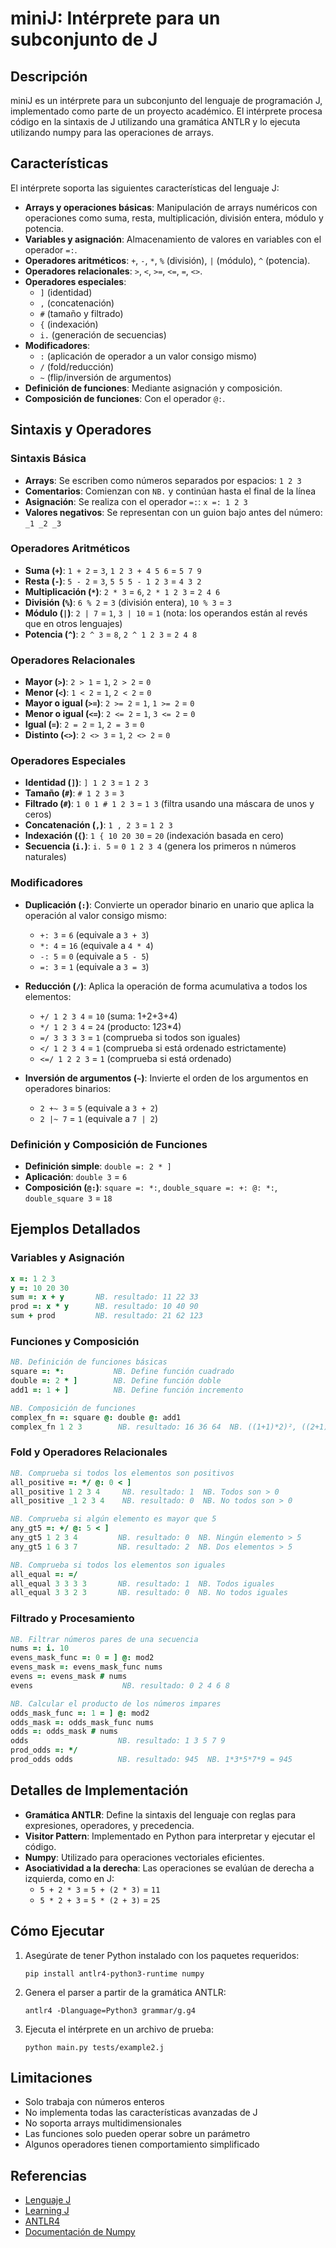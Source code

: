 # miniJ: Intérprete para un subconjunto de J

## Descripción

miniJ es un intérprete para un subconjunto del lenguaje de programación J, implementado como parte de un proyecto académico. El intérprete procesa código en la sintaxis de J utilizando una gramática ANTLR y lo ejecuta utilizando numpy para las operaciones de arrays.

## Características

El intérprete soporta las siguientes características del lenguaje J:

- **Arrays y operaciones básicas**: Manipulación de arrays numéricos con operaciones como suma, resta, multiplicación, división entera, módulo y potencia.
- **Variables y asignación**: Almacenamiento de valores en variables con el operador `=:`.
- **Operadores aritméticos**: `+`, `-`, `*`, `%` (división), `|` (módulo), `^` (potencia).
- **Operadores relacionales**: `>`, `<`, `>=`, `<=`, `=`, `<>`.
- **Operadores especiales**: 
  - `]` (identidad)
  - `,` (concatenación)
  - `#` (tamaño y filtrado)
  - `{` (indexación)
  - `i.` (generación de secuencias)
- **Modificadores**:
  - `:` (aplicación de operador a un valor consigo mismo)
  - `/` (fold/reducción)
  - `~` (flip/inversión de argumentos)
- **Definición de funciones**: Mediante asignación y composición.
- **Composición de funciones**: Con el operador `@:`.

## Sintaxis y Operadores

### Sintaxis Básica

- **Arrays**: Se escriben como números separados por espacios: `1 2 3`
- **Comentarios**: Comienzan con `NB.` y continúan hasta el final de la línea
- **Asignación**: Se realiza con el operador `=:`: `x =: 1 2 3`
- **Valores negativos**: Se representan con un guion bajo antes del número: `_1 _2 _3`

### Operadores Aritméticos

- **Suma (`+`)**: `1 + 2` = `3`, `1 2 3 + 4 5 6` = `5 7 9`
- **Resta (`-`)**: `5 - 2` = `3`, `5 5 5 - 1 2 3` = `4 3 2`
- **Multiplicación (`*`)**: `2 * 3` = `6`, `2 * 1 2 3` = `2 4 6`
- **División (`%`)**: `6 % 2` = `3` (división entera), `10 % 3` = `3`
- **Módulo (`|`)**: `2 | 7` = `1`, `3 | 10` = `1` (nota: los operandos están al revés que en otros lenguajes)
- **Potencia (`^`)**: `2 ^ 3` = `8`, `2 ^ 1 2 3` = `2 4 8`

### Operadores Relacionales

- **Mayor (`>`)**: `2 > 1` = `1`, `2 > 2` = `0`
- **Menor (`<`)**: `1 < 2` = `1`, `2 < 2` = `0`
- **Mayor o igual (`>=`)**: `2 >= 2` = `1`, `1 >= 2` = `0`
- **Menor o igual (`<=`)**: `2 <= 2` = `1`, `3 <= 2` = `0`
- **Igual (`=`)**: `2 = 2` = `1`, `2 = 3` = `0`
- **Distinto (`<>`)**: `2 <> 3` = `1`, `2 <> 2` = `0`

### Operadores Especiales

- **Identidad (`]`)**: `] 1 2 3` = `1 2 3`
- **Tamaño (`#`)**: `# 1 2 3` = `3`
- **Filtrado (`#`)**: `1 0 1 # 1 2 3` = `1 3` (filtra usando una máscara de unos y ceros)
- **Concatenación (`,`)**: `1 , 2 3` = `1 2 3`
- **Indexación (`{`)**: `1 { 10 20 30` = `20` (indexación basada en cero)
- **Secuencia (`i.`)**: `i. 5` = `0 1 2 3 4` (genera los primeros n números naturales)

### Modificadores

- **Duplicación (`:`)**: Convierte un operador binario en unario que aplica la operación al valor consigo mismo:
  - `+: 3` = `6` (equivale a `3 + 3`)
  - `*: 4` = `16` (equivale a `4 * 4`)
  - `-: 5` = `0` (equivale a `5 - 5`)
  - `=: 3` = `1` (equivale a `3 = 3`)

- **Reducción (`/`)**: Aplica la operación de forma acumulativa a todos los elementos:
  - `+/ 1 2 3 4` = `10` (suma: 1+2+3+4)
  - `*/ 1 2 3 4` = `24` (producto: 1*2*3*4)
  - `=/ 3 3 3 3` = `1` (comprueba si todos son iguales)
  - `</ 1 2 3 4` = `1` (comprueba si está ordenado estrictamente)
  - `<=/ 1 2 2 3` = `1` (comprueba si está ordenado)

- **Inversión de argumentos (`~`)**: Invierte el orden de los argumentos en operadores binarios:
  - `2 +~ 3` = `5` (equivale a `3 + 2`)
  - `2 |~ 7` = `1` (equivale a `7 | 2`)

### Definición y Composición de Funciones

- **Definición simple**: `double =: 2 * ]`
- **Aplicación**: `double 3` = `6`
- **Composición (`@:`)**: `square =: *:`, `double_square =: +: @: *:`, `double_square 3` = `18`

## Ejemplos Detallados

### Variables y Asignación

```j
x =: 1 2 3
y =: 10 20 30
sum =: x + y       NB. resultado: 11 22 33
prod =: x * y      NB. resultado: 10 40 90
sum + prod         NB. resultado: 21 62 123
```

### Funciones y Composición

```j
NB. Definición de funciones básicas
square =: *:           NB. Define función cuadrado
double =: 2 * ]        NB. Define función doble
add1 =: 1 + ]          NB. Define función incremento

NB. Composición de funciones
complex_fn =: square @: double @: add1
complex_fn 1 2 3        NB. resultado: 16 36 64  NB. ((1+1)*2)², ((2+1)*2)², ((3+1)*2)²
```

### Fold y Operadores Relacionales

```j
NB. Comprueba si todos los elementos son positivos
all_positive =: */ @: 0 < ]
all_positive 1 2 3 4     NB. resultado: 1  NB. Todos son > 0
all_positive _1 2 3 4    NB. resultado: 0  NB. No todos son > 0

NB. Comprueba si algún elemento es mayor que 5
any_gt5 =: +/ @: 5 < ]
any_gt5 1 2 3 4         NB. resultado: 0  NB. Ningún elemento > 5
any_gt5 1 6 3 7         NB. resultado: 2  NB. Dos elementos > 5

NB. Comprueba si todos los elementos son iguales
all_equal =: =/
all_equal 3 3 3 3       NB. resultado: 1  NB. Todos iguales
all_equal 3 3 2 3       NB. resultado: 0  NB. No todos iguales
```

### Filtrado y Procesamiento

```j
NB. Filtrar números pares de una secuencia
nums =: i. 10
evens_mask_func =: 0 = ] @: mod2
evens_mask =: evens_mask_func nums
evens =: evens_mask # nums
evens                    NB. resultado: 0 2 4 6 8

NB. Calcular el producto de los números impares
odds_mask_func =: 1 = ] @: mod2
odds_mask =: odds_mask_func nums
odds =: odds_mask # nums
odds                    NB. resultado: 1 3 5 7 9
prod_odds =: */
prod_odds odds          NB. resultado: 945  NB. 1*3*5*7*9 = 945
```

## Detalles de Implementación

- **Gramática ANTLR**: Define la sintaxis del lenguaje con reglas para expresiones, operadores, y precedencia.
- **Visitor Pattern**: Implementado en Python para interpretar y ejecutar el código.
- **Numpy**: Utilizado para operaciones vectoriales eficientes.
- **Asociatividad a la derecha**: Las operaciones se evalúan de derecha a izquierda, como en J:
  - `5 + 2 * 3` = `5 + (2 * 3)` = `11`
  - `5 * 2 + 3` = `5 * (2 + 3)` = `25`

## Cómo Ejecutar

1. Asegúrate de tener Python instalado con los paquetes requeridos:
   ```
   pip install antlr4-python3-runtime numpy
   ```

2. Genera el parser a partir de la gramática ANTLR:
   ```
   antlr4 -Dlanguage=Python3 grammar/g.g4
   ```

3. Ejecuta el intérprete en un archivo de prueba:
   ```
   python main.py tests/example2.j
   ```

## Limitaciones

- Solo trabaja con números enteros
- No implementa todas las características avanzadas de J
- No soporta arrays multidimensionales
- Las funciones solo pueden operar sobre un parámetro
- Algunos operadores tienen comportamiento simplificado

## Referencias

- [Lenguaje J](https://www.jsoftware.com/)
- [Learning J](https://www.jsoftware.com/help/learning/contents.htm)
- [ANTLR4](https://www.antlr.org/)
- [Documentación de Numpy](https://numpy.org/doc/)
